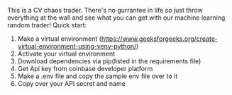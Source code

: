 This is a CV chaos trader. There's no gurrantee in life so just throw everything at the wall and see what you can get with our machine learning random trader!
Quick start:
1. Make a virtual environment (https://www.geeksforgeeks.org/create-virtual-environment-using-venv-python/)
2. Activate your virtual environment
3. Download dependencies via pip(listed in the requirements file)
4. Get Api key from coinbase developer platform
5. Make a .env file and copy the sample env file over to it
6. Copy over your API secret and name